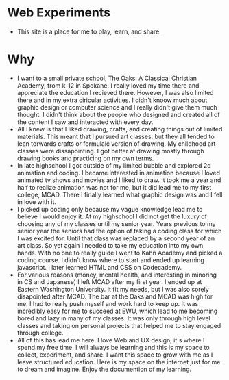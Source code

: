 # Web Experiments
* This site is a place for me to play, learn, and share.

# Why
* I want to a small private school, The Oaks: A Classical Christian Academy, from k-12 in Spokane. I really loved my time there and appreciate the education I recieved there. However, I was also limited there and in my extra ciricular activities. I didn't knoow much about graphic design or computer science and I really didn't give them much thought. I didn't think about the people who designed and created all of the content I saw and interacted with every day. 
* All I knew is that I liked drawing, crafts, and creating things out of limited materials. This meant that I pursued art classes, but they all tended to lean torwards crafts or formulaic version of drawing. My childhood art classes were dissapointing. I got better at drawing mostly through drawing books and practicing on my own terms.
* In late highschool I got outside of my limited bubble and explored 2d animation and coding. I became interested in animation because I loved animated tv shows and movies and I liked to draw. It took me a year and half to realize animation was not for me, but it did lead me to my first college, MCAD. There I finally learned what graphic design was and I fell in love with it. 
*  I picked up coding only because my vague knowledge lead me to believe I would enjoy it. At my highschool I did not get the luxury of choosing any of my classes until my senior year. Years previous to my senior year the seniors had the option of taking a coding class for which I was excited for. Until that class was replaced by a second year of an art class. So yet again I needed to take my education into my own hands. With no one to really guide I went to Kahn Academy and picked a coding course. I didn't know where to start and ended up learning javascript. I later learned HTML and CSS on Codecademy.
* For various reasons (money, mental health, and interesting in minoring in CS and Japanese) I left MCAD after my first year. I ended up at Eastern Washington University. It fit my needs, but I was also sorely disapointed after MCAD. The bar at the Oaks and MCAD was high for me. I had to really push myself and work hard to keep up. It was incredibly easy for me to succeed at EWU, which lead to me becoming bored and lazy in many of my classes. It was only through high level classes and taking on personal projects that helped me to stay engaged through college. 
* All of this has lead me here. I love Web and UX design, it's where I spend my free time. I will always be learning and this is my space to collect, experiment, and share. I want this space to grow with me as I leave structured education. Here is my space on the internet just for me to dream and imagine. Enjoy the documention of my learning. 